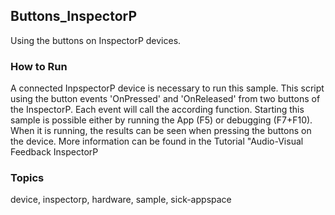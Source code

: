 ## Buttons_InspectorP

Using the buttons on InspectorP devices.

### How to Run

A connected InpspectorP device is necessary to run this sample.
This script using the button events 'OnPressed' and 'OnReleased' from two buttons
of the InspectorP. Each event will call the according function. Starting this sample
is possible either by running the App (F5) or debugging (F7+F10). When it is running,
the results can be seen when pressing the buttons on the device.  More information can be found in the Tutorial
"Audio-Visual Feedback InspectorP

### Topics

device, inspectorp, hardware, sample, sick-appspace
